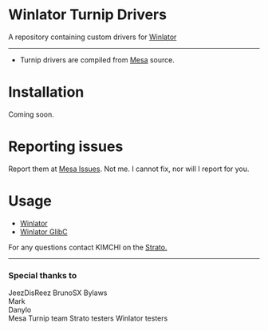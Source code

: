 # Winlator Turnip Drivers
A repository containing custom drivers for <a href="https://github.com/brunodev85/winlator">Winlator</a>

---

- Turnip drivers are compiled from <a href="https://docs.mesa3d.org/index.html">Mesa</a> source.

# Installation

Coming soon.

# Reporting issues

Report them at <a href="https://gitlab.freedesktop.org/mesa/mesa/-/issues">Mesa Issues</a>.
Not me. I cannot fix, nor will I report for you.

# Usage

- [Winlator](docs/winlator.md)
- [Winlator GlibC](docs/winlatorglibc.md)

For any questions contact KIMCHI on the <a href="https://discord.gg/YhpdhVBmXX">Strato.</a>

---

### Special thanks to
JeezDisReez
BrunoSX
Bylaws  
Mark     
Danylo  
Mesa Turnip team 
Strato testers
Winlator testers
